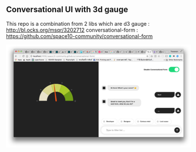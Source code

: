 ## Conversational UI with 3d gauge
This repo is a combination from 2 libs which are
d3 gauge : http://bl.ocks.org/msqr/3202712
conversational-form : https://github.com/space10-community/conversational-form

![alt tag](https://github.com/korrio/conversational-form/blob/master/screenshot.png?raw=true)
